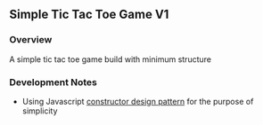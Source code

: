 ## Simple Tic Tac Toe Game V1

### Overview
A simple tic tac toe game build with minimum structure

### Development Notes
- Using Javascript [constructor design pattern](https://addyosmani.com/resources/essentialjsdesignpatterns/book/#constructorpatternjavascript) for the purpose of simplicity
